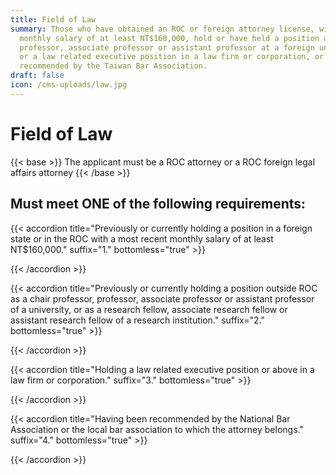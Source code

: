 ```yaml
---
title: Field of Law
summary: Those who have obtained an ROC or foreign attorney license, with a
  monthly salary of at least NT$160,000, hold or have held a position as a
  professor, associate professor or assistant professor at a foreign university,
  or a law related executive position in a law firm or corporation, or have been
  recommended by the Taiwan Bar Association.
draft: false
icon: /cms-uploads/law.jpg
---
```

# Field of Law

{{< base >}}
The applicant must be a ROC attorney or a ROC foreign legal affairs attorney
{{< /base >}}

## Must meet **ONE** of the following requirements:

{{< accordion title="Previously or currently holding a position in a foreign state or in the ROC with a most recent monthly salary of at least NT$160,000." suffix="1." bottomless="true" >}}

{{< /accordion >}}

{{< accordion title="Previously or currently holding a position outside ROC as a chair professor, professor, associate professor or assistant professor of a university, or as a research fellow, associate research fellow or assistant research fellow of a research institution." suffix="2." bottomless="true" >}}

{{< /accordion >}}

{{< accordion title="Holding a law related executive position or above in a law firm or corporation." suffix="3." bottomless="true" >}}


{{< /accordion >}}

{{< accordion title="Having been recommended by the National Bar Association or the local bar association to which the attorney belongs." suffix="4." bottomless="true" >}}

{{< /accordion >}}